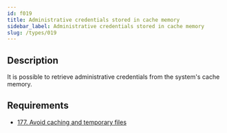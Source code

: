 ```yaml
---
id: f019
title: Administrative credentials stored in cache memory
sidebar_label: Administrative credentials stored in cache memory
slug: /types/019
---
```


## Description

It is possible to retrieve administrative credentials from the system's cache
memory.

## Requirements

- [177. Avoid caching and temporary files](/criteria/data/177)
